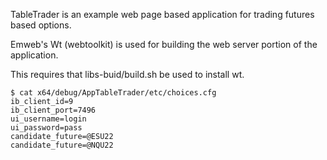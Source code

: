 TableTrader is an example web page based application for trading
futures based options.

Emweb's Wt (webtoolkit) is used for building the web server portion 
of the application.

This requires that libs-buid/build.sh be used to install wt.

```
$ cat x64/debug/AppTableTrader/etc/choices.cfg
ib_client_id=9
ib_client_port=7496
ui_username=login
ui_password=pass
candidate_future=@ESU22
candidate_future=@NQU22
```

